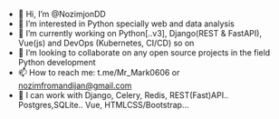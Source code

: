 - 👋 Hi, I’m @NozimjonDD
- 🐍 I’m interested in Python specially web and data analysis
- 🌱 I’m currently working on Python[..v3], Django(REST & FastAPI), Vue(js) and DevOps (Kubernetes, CI/CD) so on
- 👀 I’m looking to collaborate on any open source projects in the field Python development 
- 📫 How to reach me: t.me/Mr_Mark0606 or nozimfromandijan@gmail.com
- 🌱 I can work with Django, Celery, Redis, REST(Fast)API..
                     Postgres,SQLite..
                     Vue, HTMLCSS/Bootstrap...

<!---
NozimjonDD/NozimjonDD is a ✨ special ✨ repository because its `README.md` (this file) appears on your GitHub profile.
You can click the Preview link to take a look at your changes.
--->

